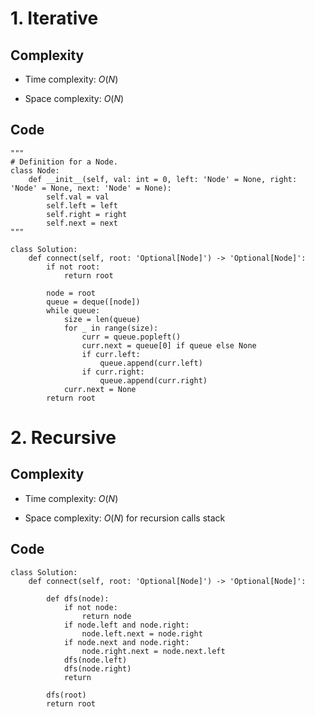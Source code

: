 # 1. Iterative

## Complexity
- Time complexity:
    $O(N)$

- Space complexity:
    $O(N)$

## Code
```python3 []
"""
# Definition for a Node.
class Node:
    def __init__(self, val: int = 0, left: 'Node' = None, right: 'Node' = None, next: 'Node' = None):
        self.val = val
        self.left = left
        self.right = right
        self.next = next
"""

class Solution:
    def connect(self, root: 'Optional[Node]') -> 'Optional[Node]':
        if not root:
            return root
            
        node = root
        queue = deque([node])
        while queue:
            size = len(queue)
            for _ in range(size):
                curr = queue.popleft()
                curr.next = queue[0] if queue else None
                if curr.left:
                    queue.append(curr.left)
                if curr.right:
                    queue.append(curr.right)
            curr.next = None
        return root
```

# 2. Recursive

## Complexity
- Time complexity:
    $O(N)$

- Space complexity:
    $O(N)$ for recursion calls stack

## Code
```python3 []
class Solution:
    def connect(self, root: 'Optional[Node]') -> 'Optional[Node]':
        
        def dfs(node):
            if not node:
                return node
            if node.left and node.right:
                node.left.next = node.right
            if node.next and node.right:
                node.right.next = node.next.left
            dfs(node.left)
            dfs(node.right)
            return
        
        dfs(root)
        return root
```